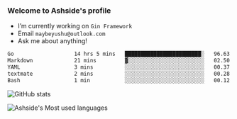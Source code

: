 ### Welcome to Ashside's profile

- I’m currently working on `Gin Framework`
- Email `maybeyushu@outlook.com`
- Ask me about anything!

<!--START_SECTION:waka-->

```txt
Go                   14 hrs 5 mins   ████████████████████████░   96.63 %
Markdown             21 mins         ▓░░░░░░░░░░░░░░░░░░░░░░░░   02.50 %
YAML                 3 mins          ░░░░░░░░░░░░░░░░░░░░░░░░░   00.37 %
textmate             2 mins          ░░░░░░░░░░░░░░░░░░░░░░░░░   00.28 %
Bash                 1 min           ░░░░░░░░░░░░░░░░░░░░░░░░░   00.12 %
```

<!--END_SECTION:waka-->

![GitHub stats](https://github-readme-stats.vercel.app/api?username=Ashside)

![Ashside's Most used languages](https://github-readme-stats.vercel.app/api/top-langs/?username=Ashside&layout=compact&hide_border=true&langs_count=10)


